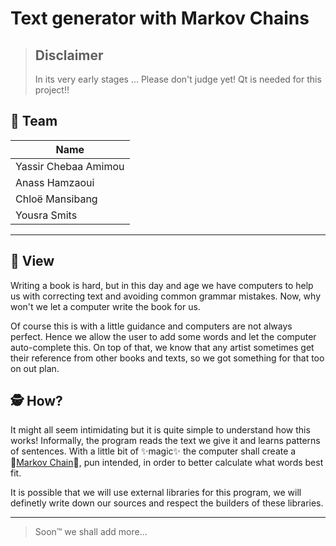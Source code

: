 # Text generator with Markov Chains

> ## Disclaimer
>
> In its very early stages ... Please don't judge yet!
> Qt is needed for this project!!

## 👥 Team

|         Name          |
|-----------------------|
|  Yassir Chebaa Amimou |
|  Anass Hamzaoui       |
| Chloë Mansibang       |
|  Yousra Smits         |
---

## 👀 View

Writing a book is hard, but in this day and age we have computers to help us with correcting text and avoiding common grammar mistakes. Now, why won't we let a computer write the book for us.

Of course this is with a little guidance and computers are not always perfect. Hence we allow the user to add some words and let the computer auto-complete this. On top of that, we know that any artist sometimes get their reference from other books and texts, so we got something for that too on out plan.

## 🕵️ How?

It might all seem intimidating but it is quite simple to understand how this works! Informally, the program reads the text we give it and learns patterns of sentences. With a little bit of ✨magic✨ the computer shall create a 🔗[Markov Chain](https://brilliant.org/wiki/markov-chains/)🔗, pun intended, in order to better calculate what words best fit.

It is possible that we will use external libraries for this program, we will definetly write down our sources and respect the builders of these libraries.

---
 > Soon™️ we shall add more... 
